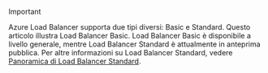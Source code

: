 > [!IMPORTANT]
Azure Load Balancer supporta due tipi diversi: Basic e Standard. Questo articolo illustra Load Balancer Basic. Load Balancer Basic è disponibile a livello generale, mentre Load Balancer Standard è attualmente in anteprima pubblica. Per altre informazioni su Load Balancer Standard, vedere [Panoramica di Load Balancer Standard](https://aka.ms/AzureLoadBalancerStandard).